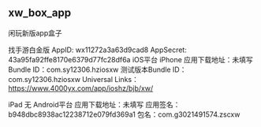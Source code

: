 ## xw_box_app

闲玩新版app盒子

找手游白金版
AppID: wx11272a3a63d9cad8
AppSecret: 43a95fa92ffe8170e6379d77fc28df6a
iOS平台
iPhone
应用下载地址：未填写
Bundle ID：com.sy12306.hziosxw
测试版本Bundle ID：com.sy12306.hziosxw
Universal Links：https://www.4000yx.com/app/ioshz/bjb/xw/

iPad 无
Android平台
应用下载地址：未填写
应用签名：b948dbc8938ac12238712e079fd369a1
包名：com.g3021491574.zscxw